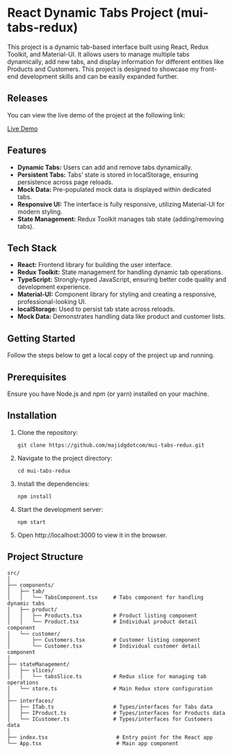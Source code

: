 # React Dynamic Tabs Project (mui-tabs-redux)

This project is a dynamic tab-based interface built using React, Redux Toolkit, and Material-UI. It allows users to manage multiple tabs dynamically, add new tabs, and display information for different entities like Products and Customers. This project is designed to showcase my front-end development skills and can be easily expanded further.

## Releases

You can view the live demo of the project at the following link:

[Live Demo](https://majidgdotcom.github.io/mui-tabs-redux/)

## Features

- **Dynamic Tabs:** Users can add and remove tabs dynamically.
- **Persistent Tabs:** Tabs’ state is stored in localStorage, ensuring persistence across page reloads.
- **Mock Data:** Pre-populated mock data is displayed within dedicated tabs.
- **Responsive UI:** The interface is fully responsive, utilizing Material-UI for modern styling.
- **State Management:** Redux Toolkit manages tab state (adding/removing tabs).

## Tech Stack

- **React:** Frontend library for building the user interface.
- **Redux Toolkit:** State management for handling dynamic tab operations.
- **TypeScript:** Strongly-typed JavaScript, ensuring better code quality and development experience.
- **Material-UI:** Component library for styling and creating a responsive, professional-looking UI.
- **localStorage:** Used to persist tab state across reloads.
- **Mock Data:** Demonstrates handling data like product and customer lists.

## Getting Started

Follow the steps below to get a local copy of the project up and running.

## Prerequisites

Ensure you have Node.js and npm (or yarn) installed on your machine.

## Installation

1.	Clone the repository:

	```
	git clone https://github.com/majidgdotcom/mui-tabs-redux.git

2.	Navigate to the project directory:

	```
	cd mui-tabs-redux

3.	Install the dependencies:

	```
	npm install

4.	Start the development server:

	```
	npm start

5.	Open http://localhost:3000 to view it in the browser.

## Project Structure

	src/
	│
	├── components/
	│   ├── tab/
	│   │   └── TabsComponent.tsx     # Tabs component for handling dynamic tabs
	│   ├── product/
	│   │   ├── Products.tsx          # Product listing component
	│   │   └── Product.tsx           # Individual product detail component
	│   └── customer/
	│       ├── Customers.tsx         # Customer listing component
	│       └── Customer.tsx          # Individual customer detail component
	│
	├── stateManagement/
	│   ├── slices/
	│   │   └── tabsSlice.ts          # Redux slice for managing tab operations
	│   └── store.ts                  # Main Redux store configuration
	│
	├── interfaces/
	│   ├── ITab.ts                   # Types/interfaces for Tabs data
	│   ├── IProduct.ts               # Types/interfaces for Products data
	│   └── ICustomer.ts              # Types/interfaces for Customers data
	│
	├── index.tsx                      # Entry point for the React app
	└── App.tsx                        # Main app component
